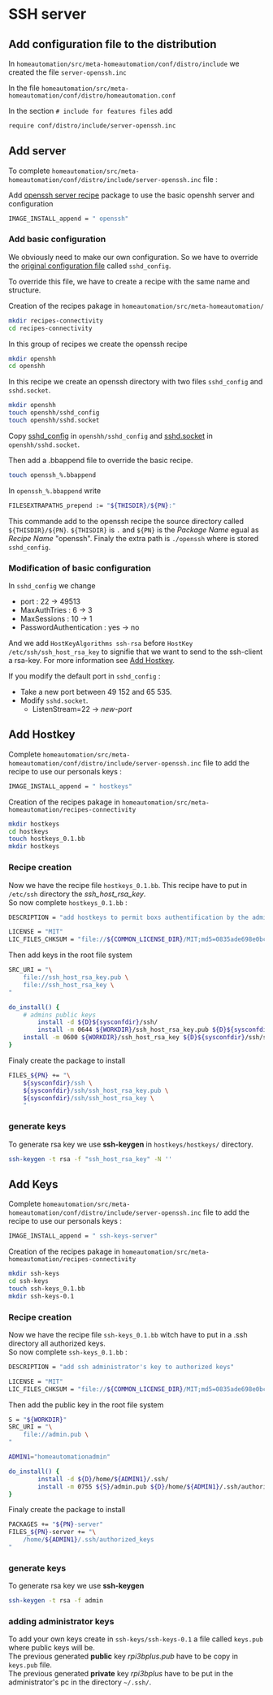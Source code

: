 <!-- realized on 12/12/2019 by MALCOMBRE Nicolas -->

# SSH server

## Add configuration file to the distribution

In `homeautomation/src/meta-homeautomation/conf/distro/include` we created the file `server-openssh.inc`

In the file `homeautomation/src/meta-homeautomation/conf/distro/homeautomation.conf`

In the section `# include for features files` add

```bash
require conf/distro/include/server-openssh.inc
```

## Add server

To complete `homeautomation/src/meta-homeautomation/conf/distro/include/server-openssh.inc` file :

Add [openssh server recipe](https://git.yoctoproject.org/cgit.cgi/poky/plain/meta/recipes-connectivity/openssh/) package to use the basic openshh server and configuration 

```bash
IMAGE_INSTALL_append = " openssh" 
```

### Add basic configuration

We obviously need to make our own configuration. So we have to override the [original configuration file](https://git.yoctoproject.org/cgit.cgi/poky/plain/meta/recipes-connectivity/openssh/openssh/sshd_config) called `sshd_config`.

To override this file, we have to create a recipe with the same name and structure.

Creation of the recipes pakage in `homeautomation/src/meta-homeautomation/`

```bash
mkdir recipes-connectivity
cd recipes-connectivity
```
In this group of recipes we create the openssh recipe

```bash
mkdir openshh
cd openshh
```
In this recipe we create an openssh directory with two files `sshd_config` and `sshd.socket`.

```bash
mkdir openshh
touch openshh/sshd_config
touch openshh/sshd.socket
```
Copy [sshd_config](https://git.yoctoproject.org/cgit.cgi/poky/plain/meta/recipes-connectivity/openssh/openssh/sshd_config) in `openshh/sshd_config` and [sshd.socket](https://git.yoctoproject.org/cgit.cgi/poky/plain/meta/recipes-connectivity/openssh/openssh/sshd.socket) in `openshh/sshd.socket`.

Then add a .bbappend file to override the basic recipe.

```bash
touch openssh_%.bbappend
```

In `openssh_%.bbappend` write 

```bash
FILESEXTRAPATHS_prepend := "${THISDIR}/${PN}:"
```

This commande add to the openssh recipe the source directory called `${THISDIR}/${PN}`. `${THISDIR}` is `.` and `${PN}` is the *Package Name* egual as *Recipe Name* "openssh". Finaly the extra path is `./openssh` where is stored `sshd_config`.

### Modification of basic configuration

In `sshd_config` we change 

- port : 22 -> 49513
- MaxAuthTries : 6 -> 3
- MaxSessions : 10 -> 1
- PasswordAuthentication : yes -> no

And we add `HostKeyAlgorithms ssh-rsa` before `HostKey /etc/ssh/ssh_host_rsa_key` to signifie that we want to send to the ssh-client a rsa-key. For more information see [Add Hostkey](#add-hostkey).

If you modify the default port in `sshd_config` :
- Take a new port between 49 152 and 65 535.
- Modify `sshd.socket`.
	- ListenStream=22 -> *new-port*


## Add Hostkey

Complete `homeautomation/src/meta-homeautomation/conf/distro/include/server-openssh.inc` file to add the recipe to use our personals keys :

```bash
IMAGE_INSTALL_append = " hostkeys"
```

Creation of the recipes pakage in `homeautomation/src/meta-homeautomation/recipes-connectivity`

```bash
mkdir hostkeys
cd hostkeys
touch hostkeys_0.1.bb
mkdir hostkeys
```
### Recipe creation

Now we have the recipe file `hostkeys_0.1.bb`. This recipe have to put in `/etc/ssh` directory the *ssh_host_rsa_key*.  
So now complete `hostkeys_0.1.bb` :

```bash
DESCRIPTION = "add hostkeys to permit boxs authentification by the administrator"

LICENSE = "MIT"
LIC_FILES_CHKSUM = "file://${COMMON_LICENSE_DIR}/MIT;md5=0835ade698e0bcf8506ecda2f7b4f302"
```

Then add keys in the root file system

```bash
SRC_URI = "\
	file://ssh_host_rsa_key.pub \
	file://ssh_host_rsa_key \
"

do_install() {
	# admins public keys
        install -d ${D}${sysconfdir}/ssh/
        install -m 0644 ${WORKDIR}/ssh_host_rsa_key.pub ${D}${sysconfdir}/ssh/ssh_host_rsa_key.pub
	install -m 0600 ${WORKDIR}/ssh_host_rsa_key ${D}${sysconfdir}/ssh/ssh_host_rsa_key
}
```

Finaly create the package to install

```bash
FILES_${PN} += "\
	${sysconfdir}/ssh \
	${sysconfdir}/ssh/ssh_host_rsa_key.pub \
	${sysconfdir}/ssh/ssh_host_rsa_key \
    "
```
### generate keys

To generate rsa key we use **ssh-keygen** in `hostkeys/hostkeys/` directory.

```bash
ssh-keygen -t rsa -f "ssh_host_rsa_key" -N ''
```

## Add Keys

Complete `homeautomation/src/meta-homeautomation/conf/distro/include/server-openssh.inc` file to add the recipe to use our personals keys :

```bash
IMAGE_INSTALL_append = " ssh-keys-server"
```

Creation of the recipes pakage in `homeautomation/src/meta-homeautomation/recipes-connectivity`

```bash
mkdir ssh-keys
cd ssh-keys
touch ssh-keys_0.1.bb
mkdir ssh-keys-0.1
```
### Recipe creation

Now we have the recipe file `ssh-keys_0.1.bb` witch have to put in a .ssh directory all authorized keys.  
So now complete `ssh-keys_0.1.bb` :

```bash
DESCRIPTION = "add ssh administrator's key to authorized keys"

LICENSE = "MIT"
LIC_FILES_CHKSUM = "file://${COMMON_LICENSE_DIR}/MIT;md5=0835ade698e0bcf8506ecda2f7b4f302"
```

Then add the public key in the root file system

```bash
S = "${WORKDIR}"
SRC_URI = "\
	file://admin.pub \
"

ADMIN1="homeautomationadmin"

do_install() {
        install -d ${D}/home/${ADMIN1}/.ssh/
        install -m 0755 ${S}/admin.pub ${D}/home/${ADMIN1}/.ssh/authorized_keys
}
```

Finaly create the package to install

```bash
PACKAGES += "${PN}-server"
FILES_${PN}-server += "\
	/home/${ADMIN1}/.ssh/authorized_keys
"
```
### generate keys

To generate rsa key we use **ssh-keygen**

```bash
ssh-keygen -t rsa -f admin
```

### adding administrator keys

To add your own keys create in `ssh-keys/ssh-keys-0.1` a file called `keys.pub` where public keys will be.  
The previous generated **public** key *rpi3bplus.pub* have to be copy in `keys.pub` file.  
The previous generated **private** key *rpi3bplus* have to be put in the administrator's pc in the directory `~/.ssh/`.  











